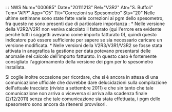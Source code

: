  :  : NWS Num="000685" Date="20111213" Rel="V3R2" Atr="S. Buffoli" Tem="APP" App="C5" Tit="Correzioni su Spesometro" Sts="20"
Nelle ultime settimane sono state fatte varie correzioni ai pgm dello spesometro, fra queste ne sono presenti due di particolare importanza : 
\* Nelle versione della V2R2/V2R1 non veniva calcolato il fatturato (qui l'errore era evidente perchè tutti i soggetti avevano come importo fatturato 0), quindi questo indicatore può essere sufficiente per sapere se sia necessario caricare un versione modificata.
\* Nelle versioni della V2R3/V3R1/V3R2 se fosse stata attivata in anagrafica la gestione per data potevano presentarsi delle anomalie nel calcolo dell'importo fatturato. In questo caso è fortemente consigliato l'aggiornamento della versione dei pgm per lo spesometro installata.

Si coglie inoltre occasione per ricordare, che si è ancora in attesa di una comunicazione ufficiale
che dovrebbe dare delucidazioni sulla compilazione dell'attuale tracciato (rivisto a settembre 2011)
e che sin tanto che tale comunicazione non arriva o viceversa si arriva alla scadenza finale (2/12/2011) senza che tale comunicazione sia stata effettuata, i pgm dello spesometro sono ancora da ritenersi provvisori.

